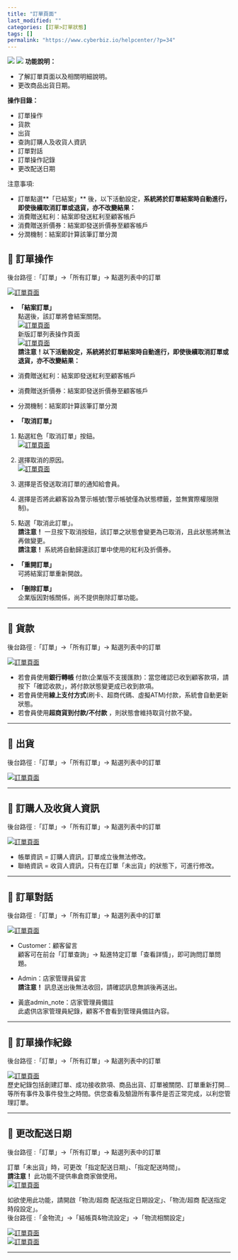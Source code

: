 ```yaml
---
title: "訂單頁面"
last_modified: ""
categories: [訂單>訂單狀態]
tags: []
permalink: "https://www.cyberbiz.io/helpcenter/?p=34"
---
```


![](https://www.cyberbiz.io/helpcenter/wp-content/uploads/一般版3.png)
![](https://www.cyberbiz.io/helpcenter/wp-content/uploads/PLUS版3.png)
**功能說明：**  

* 了解訂單頁面以及相關明細說明。
* 更改商品出貨日期。

**操作目錄：**

* 訂單操作
* 貨款
* 出貨
* 查詢訂購人及收貨人資訊
* 訂單對話
* 訂單操作記錄
* 更改配送日期

注意事項:  

* 訂單點選**「已結案」** 後，以下活動設定，**系統將於訂單結案時自動進行，即使後續取消訂單或退貨，亦不改變結果：**
* 消費贈送紅利：結案即發送紅利至顧客帳戶
* 消費贈送折價券：結案即發送折價券至顧客帳戶
* 分潤機制：結案即計算該筆訂單分潤

## 📌 訂單操作


後台路徑 :「訂單」→「所有訂單」→ 點選列表中的訂單  

[![訂單頁面](https://www.cyberbiz.co/support/wp-content/uploads/2019/03/%E8%A8%82%E5%96%AE%E6%93%8D%E4%BD%9C-1.png)](https://www.cyberbiz.co/support/wp-content/uploads/2019/03/%E8%A8%82%E5%96%AE%E6%93%8D%E4%BD%9C-1.png)

* **「結案訂單」**  
點選後，該訂單將會結案關閉。  
[![訂單頁面](https://www.cyberbiz.io/support/wp-content/uploads/2019/03/%E8%A8%82%E5%96%AE%E7%B5%90%E6%A1%88.png)](https://www.cyberbiz.io/support/wp-content/uploads/2019/03/%E8%A8%82%E5%96%AE%E7%B5%90%E6%A1%88.png)  
新版訂單列表操作頁面  
[ ![訂單頁面](https://www.cyberbiz.io/support/wp-content/uploads/新版-訂單管理-已結案-1743x108-1.png)](https://www.cyberbiz.io/support/wp-content/uploads/新版-訂單管理-已結案-1743x108-1.png)  
**請注意！以下活動設定，系統將於訂單結案時自動進行，即使後續取消訂單或退貨，亦不改變結果：**

* 消費贈送紅利：結案即發送紅利至顧客帳戶
* 消費贈送折價券：結案即發送折價券至顧客帳戶
* 分潤機制：結案即計算該筆訂單分潤


* **「取消訂單」**
1. 點選紅色「取消訂單」按鈕。  
[![訂單頁面](https://www.cyberbiz.io/support/wp-content/uploads/2019/03/%E5%8F%96%E6%B6%88%E8%A8%82%E5%96%AE1.png)](https://www.cyberbiz.io/support/wp-content/uploads/2019/03/%E5%8F%96%E6%B6%88%E8%A8%82%E5%96%AE1.png)

2. 選擇取消的原因。  
[![訂單頁面](https://www.cyberbiz.io/support/wp-content/uploads/2019/03/%E5%8F%96%E6%B6%88%E8%A8%82%E5%96%AE2.png)](https://www.cyberbiz.io/support/wp-content/uploads/2019/03/%E5%8F%96%E6%B6%88%E8%A8%82%E5%96%AE2.png)

3. 選擇是否發送取消訂單的通知給會員。
4. 選擇是否將此顧客設為警示帳號(警示帳號僅為狀態標籤，並無實際權限限制)。
5. 點選「取消此訂單」。  
**請注意！** 一旦按下取消按鈕，該訂單之狀態會變更為已取消，且此狀態將無法再做變更。  
**請注意！** 系統將自動歸還該訂單中使用的紅利及折價券。  



* **「重開訂單」**  
可將結案訂單重新開啟。



* **「刪除訂單」**  
企業版因對帳關係，尚不提供刪除訂單功能。

* * *

## 📌 貨款


後台路徑 :「訂單」→「所有訂單」→ 點選列表中的訂單  

[![訂單頁面](https://www.cyberbiz.io/support/wp-content/uploads/2019/03/%E8%B2%A8%E6%AC%BE-%E6%9F%A5%E8%A9%A2%E4%BB%98%E6%AC%BE%E6%96%B9%E5%BC%8F%E5%8F%8A%E7%8B%80%E6%85%8B.png)](https://www.cyberbiz.io/support/wp-content/uploads/2019/03/%E8%B2%A8%E6%AC%BE-%E6%9F%A5%E8%A9%A2%E4%BB%98%E6%AC%BE%E6%96%B9%E5%BC%8F%E5%8F%8A%E7%8B%80%E6%85%8B.png)

* 若會員使用**銀行轉帳** 付款(企業版不支援匯款)：當您確認已收到顧客款項，請按下「確認收款」，將付款狀態變更成已收到款項。
* 若會員使用**線上支付方式**(刷卡、超商代碼、虛擬ATM)付款，系統會自動更新狀態。
* 若會員使用**超商貨到付款/不付款** ，則狀態會維持取貨付款不變。

* * *

## 📌 出貨


後台路徑 :「訂單」→「所有訂單」→ 點選列表中的訂單  

[![訂單頁面](https://www.cyberbiz.io/support/wp-content/uploads/2019/03/%E5%87%BA%E8%B2%A8-%E6%9F%A5%E8%A9%A2%E9%85%8D%E9%80%81%E8%B3%87%E8%A8%8A-1.png)](https://www.cyberbiz.io/support/wp-content/uploads/2019/03/%E5%87%BA%E8%B2%A8-%E6%9F%A5%E8%A9%A2%E9%85%8D%E9%80%81%E8%B3%87%E8%A8%8A-1.png)

* * *

## 📌 訂購人及收貨人資訊


後台路徑 :「訂單」→「所有訂單」→ 點選列表中的訂單  

[![訂單頁面](https://www.cyberbiz.io/support/wp-content/uploads/2019/08/%E8%A8%82%E8%B3%BC%E4%BA%BA%E5%8F%8A%E6%94%B6%E8%B2%A8%E4%BA%BA%E8%B3%87%E8%A8%8A1.png)](https://www.cyberbiz.io/support/wp-content/uploads/2019/08/%E8%A8%82%E8%B3%BC%E4%BA%BA%E5%8F%8A%E6%94%B6%E8%B2%A8%E4%BA%BA%E8%B3%87%E8%A8%8A1.png)

* 帳單資訊 = 訂購人資訊，訂單成立後無法修改。
* 聯絡資訊 = 收貨人資訊，只有在訂單「未出貨」的狀態下，可進行修改。

* * *

## 📌 訂單對話


後台路徑 :「訂單」→「所有訂單」→ 點選列表中的訂單  

[![訂單頁面](https://www.cyberbiz.io/support/wp-content/uploads/2019/03/%E8%A8%82%E5%96%AE%E5%B0%8D%E8%A9%B1.png)](https://www.cyberbiz.io/support/wp-content/uploads/2019/03/%E8%A8%82%E5%96%AE%E5%B0%8D%E8%A9%B1.png)

* Customer：顧客留言  
顧客可在前台「訂單查詢」→ 點進特定訂單「查看詳情」，即可詢問訂單問題。



* Admin：店家管理員留言  
**請注意！** 訊息送出後無法收回，請確認訊息無誤後再送出。



* 黃底admin_note：店家管理員備註  
此處供店家管理員紀錄，顧客不會看到管理員備註內容。



* * *

## 📌 訂單操作紀錄


後台路徑 :「訂單」→「所有訂單」→ 點選列表中的訂單  

[![訂單頁面](https://www.cyberbiz.io/support/wp-content/uploads/2019/03/%E8%A8%82%E5%96%AE%E6%93%8D%E4%BD%9C%E7%B4%80%E9%8C%84.png)](https://www.cyberbiz.io/support/wp-content/uploads/2019/03/%E8%A8%82%E5%96%AE%E6%93%8D%E4%BD%9C%E7%B4%80%E9%8C%84.png)  
歷史紀錄包括創建訂單、成功接收款項、商品出貨、訂單被關閉、訂單重新打開…等所有事件及事件發生之時間。供您查看及驗證所有事件是否正常完成，以利您管理訂單。

* * *

## 📌 更改配送日期


後台路徑 :「訂單」→「所有訂單」→ 點選列表中的訂單  

訂單「未出貨」時，可更改「指定配送日期」、「指定配送時間」。  
**請注意！** 此功能不提供串倉商家做使用。  
[![訂單頁面](https://www.cyberbiz.io/support/wp-content/uploads/2021/09/%E8%A8%82%E5%96%AE%E9%A0%81%E9%9D%A2-1024x465.png)](https://www.cyberbiz.io/support/wp-content/uploads/2021/09/%E8%A8%82%E5%96%AE%E9%A0%81%E9%9D%A2-1024x465.png)  

如欲使用此功能，請開啟「物流/超商 配送指定日期設定」、「物流/超商 配送指定時段設定」。  
後台路徑 :「金物流」→「結帳頁&物流設定」→「物流相關設定」  

[![訂單頁面](https://www.cyberbiz.io/support/wp-content/uploads/訂單頁面03.png)](https://www.cyberbiz.io/support/wp-content/uploads/訂單頁面03.png)  
[![訂單頁面](https://www.cyberbiz.io/support/wp-content/uploads/訂單頁面04.png)](https://www.cyberbiz.io/support/wp-content/uploads/訂單頁面04.png)  

* * *



